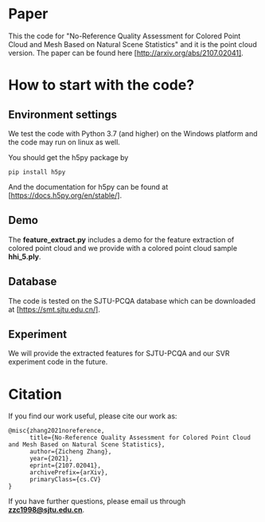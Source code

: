 # Paper
This the code for "No-Reference Quality Assessment for Colored Point Cloud and Mesh Based on Natural Scene Statistics" and it is the point cloud version.
The paper can be found here [http://arxiv.org/abs/2107.02041].

# How to start with the code?
## Environment settings
We test the code with Python 3.7 (and higher) on the Windows platform and the code may run on linux as well.

You should get the h5py package by 

```
pip install h5py
```

And the documentation for h5py can be found at [https://docs.h5py.org/en/stable/].

## Demo
The **feature_extract.py** includes a demo for the feature extraction of colored point cloud and we provide with a colored point cloud sample **hhi_5.ply**.

## Database
The code is tested on the SJTU-PCQA database which can be downloaded at [https://smt.sjtu.edu.cn/].

## Experiment
We will provide the extracted features for SJTU-PCQA and our SVR experiment code in the future. 

# Citation
If you find our work useful, please cite our work as:
```
@misc{zhang2021noreference,
      title={No-Reference Quality Assessment for Colored Point Cloud and Mesh Based on Natural Scene Statistics}, 
      author={Zicheng Zhang},
      year={2021},
      eprint={2107.02041},
      archivePrefix={arXiv},
      primaryClass={cs.CV}
}
```
If you have further questions, please email us through **zzc1998@sjtu.edu.cn**.
